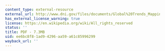 ```yaml
---
content_type: external-resource
external_url: http://www.dni.gov/files/documents/Global%20Trends_Mapping%20the%20Global%20Future%202020%20Project.pdf
has_external_license_warning: true
license: https://en.wikipedia.org/wiki/All_rights_reserved
status: ''
title: PDF - 7.3MB
uid: ee6bc8f8-1ad9-4296-aa59-a61c85996299
wayback_url: ''
---
```

